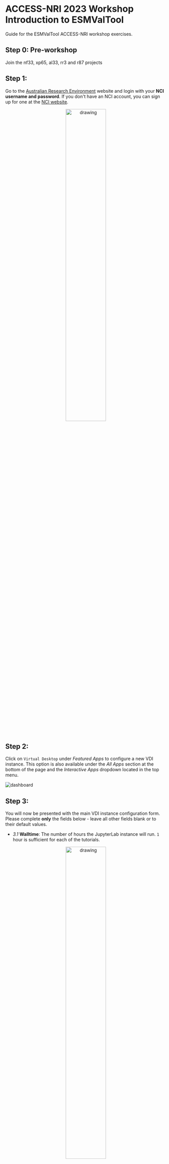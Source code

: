 # ACCESS-NRI 2023 Workshop Introduction to ESMValTool
<p>Guide for the ESMValTool ACCESS-NRI workshop exercises.</p>

## Step 0: Pre-workshop
Join the nf33, xp65, al33, rr3 and r87 projects  

## Step 1:
Go to the [Australian Research Environment](https://are.nci.org.au/) website and login with your **NCI username and password**. If you don't have an NCI account, you can sign up for one at the [NCI website](https://my.nci.org.au/mancini/login?next=/mancini/).

<p align="center"><img src="../assets/ARE_setup_guide/setup_image1.png" alt="drawing" width="50%"/></p>

## Step 2:
Click on `Virtual Desktop` under *Featured Apps* to configure a new VDI instance. This option is also available under the *All Apps* section at the bottom of the page and the *Interactive Apps* dropdown located in the top menu.

![dashboard](../assets/ILAMB/dashboard.png)

## Step 3:
You will now be presented with the main VDI instance configuration form. Please complete **only** the fields below - leave all other fields blank or to their default values.

- *3.1* **Walltime**: The number of hours the JupyterLab instance will run. `1` hour is sufficient for each of the tutorials.

<p align="center"><img src="../assets/ARE_setup_guide/setup_image3.png" alt="drawing" width="50%"/></p>

- *3.2* **Compute Size**: Select `Large (7 cpus, 32G mem)` from the dropdown menu.

<p align="center"><img src="../assets/ARE_setup_guide/setup_image4.png" alt="drawing" width="50%"/></p>

- *3.3* **Project**: Please enter `nf33`. This will allocate SU usage to the workshop project.

<p align="center"><img src="../assets/ARE_setup_guide/setup_image5.png" alt="drawing" width="50%"/></p>

- *3.4* **Storage**: This is the list of `/g/data/` project data storage locations required to complete the workshop tutorials. In ARE, storage locations need to be explicitly defined to access these data from within a JupyterLab instance. Please enter the following string listing the projects mentioned in **Step 0** above:
```
scratch/nf33+gdata/nf33+gdata/xp65+gdata/fs38+gdata/hh5+gdata/oi10
```

<p align="center"><img src="../assets/ARE_setup_guide/setup_image6.png" alt="drawing" width="50%"/></p>

- *3.5* Click `Advanced options ...`

- *3.6* **PBS Flags**
The **xp65** conda environment is a containerised environment that requires the `SINGULARITY_OVERLAYIMAGE` environment variable to be defined.
Copy and paste the following:
```
-v SINGULARITY_OVERLAYIMAGE=/g/data/xp65/public/apps/med_conda/envs/access-med-0.3.sqsh
```
in the **PBS Flags** field of the **advanced options** section:

<p align="center"><img src="../assets/ILAMB/pbsflag.png" alt="drawing" width="60%"/></p>

- *3.7* Click on the **Launch** button

## Step 4

Once the VDI instance has started (this usually takes around 30 seconds) and this status window should update and look something like the following, reporting that the instance has started and the time remaining. More detailed information on the instance can be accessed by clicking the Session ID link.

<p align="center"><img src="../assets/ILAMB/running.png" alt="drawing" width="60%"/></p>

All that remains to get started is to click `Launch VDI Desktop`.


## Step 5
Start a terminal in the VDI session.

<p align="center"><img src="../assets/ILAMB/vdi_desktop.png" alt="drawing" width="60%"/></p>


Then open a terminal, change the directory to your directory in this training section

```
cd /scratch/nf33/$USER
```

## Step 6
In this directory, we need you to clone the whole repo from GitHub with the command below (if you already have this repo in your directory, you can jump to STEP 7):

```
git clone https://github.com/ACCESS-NRI/workshop-training-2023.git
```

<p align="center"><img src="../assets/ILAMB/gitclone.png" alt="drawing" width="60%"/></p>

Then you are all set to start the exercises.

### Step 7: Move to the `esmvaltool` training directory

In the terminal, prompt:
```bash
cd /scratch/nf33/$USER/workshop-training-2023/esmvaltool
```

### Step 8: Check the ESMValTool environment by accessing the help for ESMValTool

```bash
module use /g/data/xp65/public/modules
module load conda/access-med

esmvaltool --help
```

Prompting this help command should produce the following output:

![Screenshot of the terminal when prompting esmvalltool with the help argument](../assets/ESMValTool/esmvaltool_help.png)

### Step 9: The configuration file

In the next step, we want to have a look at the esmvaltool configuration file that we will use in this tutorial. You can use a text editor of your choice. In this tutorial, we use a text editor called `nano`:

```bash
nano config-user-on-gadi-v2.9.yml
```

This file contains the information for:

- Output settings
- Destination directory
- Download and auxiliary data directories
- Number of tasks that can be run in parallel
- Rootpath to input data
- Directory structure for the data from different projects

**KEY POINTS**

- The `config-user-on-gadi-v2.9.yml` tells ESMValTool where to find input data.
- `output_dir` defines the destination directory.
- `rootpath` defines the root path of the data.
- `drs` defines the directory structure of the data.

#### Output settings

The configuration file starts with output settings that inform ESMValTool about your preference for output. You can turn on or off the setting by true or false values. Most of these settings are fairly self-explanatory.

#### Destination directory

The destination directory is the rootpath where ESMValTool will store its output folders containing e.g. figures, data, logs, etc. With every run, ESMValTool automatically generates a new output folder determined by recipe name, and date and time using the format: YYYYMMDD_HHMMSS.

```yaml
# Destination directory where all output will be written
# Includes log files and performance stats.
output_dir: esmvaltool_output
```

#### Rootpath to input data

ESMValTool uses several categories (in ESMValTool, this is referred to as projects) for input data based on their source. The current categories in the configuration file are mentioned below. For example, CMIP is used for a dataset from the Climate Model Intercomparison Project whereas OBS may be used for an observational dataset. More information about the projects used in ESMValTool is available in the official <a href="https://docs.esmvaltool.org/en/latest/" target="_blank">ESMValTool documentation</a>. When using ESMValTool on your own machine, you can create a directory to download climate model data or observation data sets and let the tool use data from there. It is also possible to ask ESMValTool to download climate model data as needed. This can be done by specifying a download directory and by setting the option to download data as shown below.

#### Directories for downloading climate data and auxiliary data

```yaml
# Directory for storing downloaded climate data and find auxiliary data
download_dir: esmvaltool_climate_data
auxiliary_data_dir: /g/data/xp65/public/apps/cartopy-data
search_esgf: never
```

If you are working offline or do not want to download the data then set the option above to `never`. If you want to download data only when the necessary files are missing at the usual location, you can set the option to `when_missing`. In particular, `cartopy` will be needed as auxiliary data for several plots. We provide them through `xp65` as shown above.

The `rootpath` specifies the directories where ESMValTool will look for input data. For each category, you can define either one path or several paths as a list. For example:

```yaml
# Rootpaths to the data from different projects
# This default setting will work if files have been downloaded by the
# ESMValTool via ``offline=False``. Lists are also possible. For site-specific
# entries and more examples, see below. Comment out these when using a
# site-specific path.
rootpath:
  default: esmvaltool_climate_data
  CMIP5: [/g/data/r87/DRSv3/CMIP5, /g/data/al33/replicas/CMIP5/combined, /g/data/rr3/publications/CMIP5/output1]
  native6: /g/data/nf33/public/data/ESMValTool/obsdata
```
#### Directory structure for the data from different projects

Input data can be from various models, observations and reanalysis data that adhere to the CF/CMOR standard.

The `drs` setting describes the file structure for several projects (e.g. CMIP6, CMIP5, obs4mips, OBS6, OBS) on several key machines (e.g. BADC, CP4CDS, DKRZ, ETHZ, SMHI, BSC, NCI). For more information about `drs`, you can visit the ESMValTool documentation on <a href="https://docs.esmvaltool.org/projects/ESMValCore/en/latest/quickstart/find_data.html#data-types" target="_blank">Data types and the Data Reference Syntax (DRS)</a>.

```yaml
# Directory structure for input data --- [default]/ESGF/BADC/DKRZ/ETHZ/etc.
# This default setting will work if files have been downloaded by the
# ESMValTool via ``offline=False``. See ``config-developer.yml`` for
# definitions. Comment out/replace as per needed.
drs:
  CMIP5: BADC
```

## Step 10: The ESMValTool recipe

To see all the recipes that are shipped with ESMValTool, type

```bash
esmvaltool recipes list
```

![Collage of screenshots of the terminal window when printing the available ESMValTool recipes list on Gadi.](../assets/ESMValTool/esmvaltool_recipe_list.png)

For this tutorial, we will choose `recipe_climwip_test_basic.yml` as an example recipe.

Use the following command to copy the recipe to your working directory

```bash
esmvaltool recipes get recipe_climwip_test_basic.yml
```

Now you should see the recipe file in your working directory (type `ls` to verify). Use your text editor (e.g. nano) to open this file:

```bash
nano recipe_climwip_test_basic.yml
```
Have a look at the recipe structure:

- Documentation with relevant (citation) information
- Datasets that should be analysed
- Preprocessors groups of common preprocessing steps
- Diagnostics scripts performing more specific evaluation steps

## Step 11: Run a recipe inside a PBS Job

Because of the computational costs, we will submit a job to Gadi through the Portable Batch System. To do so, you need to use a submission script, for example the one that we already provide. Open the `launch_recipe_climwip_test_basic.pbs` file:

```bash
#!/bin/bash -l 

# For help with PBS directives on Gadi, go to https://opus.nci.org.au/display/Help/PBS+Directives+Explained
#PBS -S /bin/bash
#PBS -P nf33
#PBS -l storage=gdata/rr3+gdata/xp65+gdata/al33+gdata/nf33+scratch/nf33
#PBS -N recipe_climwip_test_basic
#PBS -l wd
#PBS -q normal
#PBS -l walltime=01:00:00
#PBS -l mem=64GB
#PBS -l ncpus=10

module use /g/data/xp65/public/modules
module load conda/access-med

esmvaltool run --config_file config-user-on-gadi-v2.9.yml recipe_climwip_test_basic.yml
```

Submit the job to the queue system:

```bash
qsub launch_recipe_climwip_test_basic.pbs
```

To monitor the progress, you can use the status prompt for the job ID
```
qstat
```

## Step 12: Investigating the log messages

Once the job is finished, you can open the log message (`recipe_climwip_test_basic.o*`) and check a few things:

After the banner and general information, the output starts with some important locations.

- Did ESMValTool use the right config file?
- What is the path to the example recipe?
- What is the main output folder generated by ESMValTool?
- Can you guess what the different output directories are for?
- ESMValTool creates two log files. What is the difference?

## Step 13: Visualise outputs with a VDI

Open a new terminal (top left of the VDI screen) and navigate to the `esmvaltool_output` directory, them use the commmand below to start a local  HTTP server.

```bash
cd /scratch/nf33/$USER/workshop-training-2023/esmvaltool/esmvaltool_output
python3 -m http.server
```

You can then start Firefox in the VDI screen and access the following localhost address to navigate into your specific `recipe*` directory and its `index.html`:

```
http://0.0.0.0:8000/
```

From there you can navigate to through the different directories to show the different evaluation plots:

![Screenshot of the VDI browser window showing results of the ESMValTool comparison](../assets/ESMValTool/esmvaltool_results_1.png)

![Screenshot of the VDI browser window showing results of the ESMValTool comparison](../assets/ESMValTool/esmvaltool_results_2.png)

![Screenshot of the VDI browser window showing results of the ESMValTool comparison](../assets/ESMValTool/esmvaltool_results_3.png)
